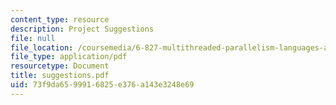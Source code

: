 ```yaml
---
content_type: resource
description: Project Suggestions
file: null
file_location: /coursemedia/6-827-multithreaded-parallelism-languages-and-compilers-fall-2002/73f9da6599916825e376a143e3248e69_suggestions.pdf
file_type: application/pdf
resourcetype: Document
title: suggestions.pdf
uid: 73f9da65-9991-6825-e376-a143e3248e69
---
```

